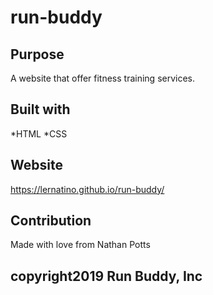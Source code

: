 # run-buddy

## Purpose
A website that offer fitness training services.

## Built with
*HTML
*CSS

## Website
https://lernatino.github.io/run-buddy/

## Contribution
Made with love from Nathan Potts

## copyright2019 Run Buddy, Inc
